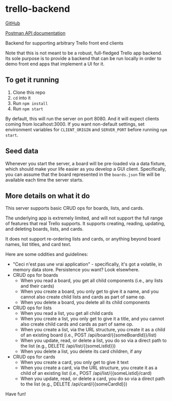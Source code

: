 # trello-backend

[GitHub](https://github.com/Thinkful-Ed/trello-backend)

[Postman API documentation](https://documenter.getpostman.com/collection/view/2364768-390f9312-f60a-4c8e-816e-9fac6403f33a)

Backend for supporting arbitrary Trello front end clients

Note that this is not meant to be a robust, full-fledged Trello app backend. Its sole purpose is to provide a backend that can be run locally in order to demo front end apps that implement a UI for it.

## To get it running

1. Clone this repo
2. `cd` into it
3. Run `npm install`
4. Run `npm start`

By default, this will run the server on port 8080. And it will expect clients coming from localhost:3000. If you want non-default settings, set environment variables for `CLIENT_ORIGIN` and `SERVER_PORT` before running `npm start`.


## Seed data

Whenever you start the server, a board will be pre-loaded via a data fixture, which should make your life easier as you develop a GUI client. Specifically, you can assume that the board represented in the `boards.json` file will be available each time the server starts. 

## More details on what it do

This server supports basic CRUD ops for boards, lists, and cards.

The underlying app is extremely limited, and will not support the full range of features that real Trello supports. It supports creating, reading, updating, and deleting boards, lists, and cards.

It does not support re-ordering lists and cards, or anything beyond board names, list titles, and card text.

Here are some oddities and guidelines:

+ "Ceci n'est pas une vrai application" - specifically, it's got a volatile, in memory data store. Persistence you want? Look elsewhere.
+ CRUD ops for boards
    - When you read a board, you get all child components (i.e., any lists and their cards)
    - When you create a board, you only get to give it a name, and you cannot also create child lists and cards as part of same op.
    - When you delete a board, you delete all its child components
+ CRUD ops for lists
    - When you read a list, you get all child cards
    - When you create a list, you only get to give it a title, and you cannot also create child cards and cards as part of same op.
    - When you create a list, via the URL structure, you create it as a child of an existing board (i.e., POST /api/board/{{someBoardId}}/list)
    - When you update, read, or delete a list, you do so via a direct path to the list (e.g., DELETE /api/list/{{someListId}})
    - When you delete a list, you delete its card children, if any
+ CRUD ops for cards
    - When you create a card, you only get to give it text
    - When you create a card, via the URL structure, you create it as a child of an existing list (i.e., POST /api/list/{{someListid}/card)
    - When you update, read, or delete a card, you do so via a direct path to the list (e.g., DELETE /api/card/{{someCardId}})


Have fun!

